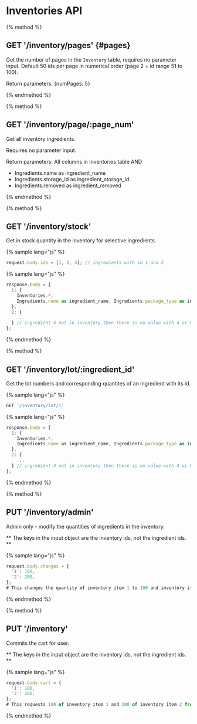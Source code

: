 # Inventories API

{% method %}
## GET '/inventory/pages' {#pages}

Get the number of pages in the `Inventory` table, requires no parameter input. Default 50 ids per page in numerical order (page 2 = id range 51 to 100).

Return parameters:
{numPages: 5}

{% endmethod %}

{% method %}
## GET '/inventory/page/:page_num'

Get all inventory ingredients.

Requires no parameter input.

Return parameters:
All columns in Inventories table AND
- Ingredients.name as ingredient_name
- Ingredients.storage_id as ingredient_storage_id
- Ingredients.removed as ingredient_removed

{% endmethod %}

{% method %}
## GET '/inventory/stock'

Get in stock quantity in the inventory for selective ingredients.

{% sample lang="js" %}
```js
request.body.ids = [1, 2, 4]; // ingredients with id 1 and 2
```

{% sample lang="js" %}
```js
response.body = {
  1: {
    Inventories.*,
    Ingredients.name as ingredient_name, Ingredients.package_type as ingredient_package_type, Ingredients.storage_id as ingredient_storage_id, Ingredients.removed as ingredient_removed
  },
  2: {
    ...
  } // ingredient 4 not in inventory then there is no value with 4 as key
};
```

{% endmethod %}

{% method %}
## GET '/inventory/lot/:ingredient_id'

Get the lot numbers and corresponding quantites of an ingredient with its id.

{% sample lang="js" %}
```js
GET '/inventory/lot/1'
```

{% sample lang="js" %}
```js
response.body = {
  1: {
    Inventories.*,
    Ingredients.name as ingredient_name, Ingredients.package_type as ingredient_package_type, Ingredients.storage_id as ingredient_storage_id, Ingredients.removed as ingredient_removed
  },
  2: {
    ...
  } // ingredient 4 not in inventory then there is no value with 4 as key
};
```

{% endmethod %}

{% method %}
## PUT '/inventory/admin'

Admin only - modify the quantities of ingredients in the inventory.

** The keys in the input object are the inventory ids, not the ingredient ids. **

{% sample lang="js" %}
```js
request.body.changes = {
  '1': 100,
  '2': 200,
};
# This changes the quantity of inventory item 1 to 100 and inventory item 2 to 200.
```
{% endmethod %}

{% method %}
## PUT '/inventory'

Commits the cart for user.

** The keys in the input object are the inventory ids, not the ingredient ids. **

{% sample lang="js" %}
```js
request.body.cart = {
  '1': 100,
  '2': 200,
};
# This requests 100 of inventory item 1 and 200 of inventory item 2 from the inventory.
```
{% endmethod %}